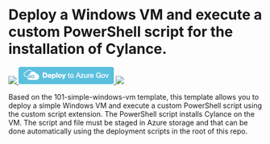 # Deploy a Windows VM and execute a custom PowerShell script for the installation of Cylance.

<a href="https://portal.azure.com/#create/Microsoft.Template/uri/https%3A%2F%2Fraw.githubusercontent.com%2FMaliek%2FCylanceProtect-Deployment-Azure-ARM%2Fmaster%2Fazuredeploy.json" target="_blank">
    <img src="http://azuredeploy.net/deploybutton.png"/>
</a>
<a href="https://portal.azure.us/#create/Microsoft.Template/uri/https%3A%2F%2Fraw.githubusercontent.com%2FMaliek%2FCylanceProtect-Deployment-Azure-ARM%2Fmaster%2Fazuredeploy.json" target="_blank">
<img src="https://raw.githubusercontent.com/Azure/azure-quickstart-templates/master/1-CONTRIBUTION-GUIDE/images/deploytoazuregov.png"
</a>
<a href="http://armviz.io/#/?load=https%3A%2F%2Fraw.githubusercontent.com%2FMaliek%2FCylanceProtect-Deployment-Azure-ARM%2Fmaster%2Fazuredeploy.json" target="_blank">
    <img src="http://armviz.io/visualizebutton.png"/>
</a>

Based on the 101-simple-windows-vm template, this template allows you to deploy a simple Windows VM and execute a custom PowerShell script using the custom script extension. The PowerShell script installs Cylance on the VM.  The script and file must be staged in Azure storage and that can be done automatically using the deployment scripts in the root of this repo.
